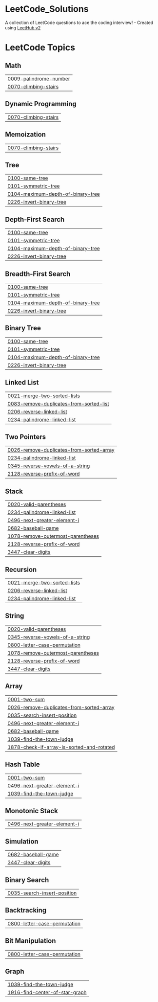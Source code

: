 # LeetCode_Solutions
A collection of LeetCode questions to ace the coding interview! - Created using [LeetHub v2](https://github.com/arunbhardwaj/LeetHub-2.0)

<!---LeetCode Topics Start-->
# LeetCode Topics
## Math
|  |
| ------- |
| [0009-palindrome-number](https://github.com/anshpandey003/LeetCode_Solutions/tree/master/0009-palindrome-number) |
| [0070-climbing-stairs](https://github.com/anshpandey003/LeetCode_Solutions/tree/master/0070-climbing-stairs) |
## Dynamic Programming
|  |
| ------- |
| [0070-climbing-stairs](https://github.com/anshpandey003/LeetCode_Solutions/tree/master/0070-climbing-stairs) |
## Memoization
|  |
| ------- |
| [0070-climbing-stairs](https://github.com/anshpandey003/LeetCode_Solutions/tree/master/0070-climbing-stairs) |
## Tree
|  |
| ------- |
| [0100-same-tree](https://github.com/anshpandey003/LeetCode_Solutions/tree/master/0100-same-tree) |
| [0101-symmetric-tree](https://github.com/anshpandey003/LeetCode_Solutions/tree/master/0101-symmetric-tree) |
| [0104-maximum-depth-of-binary-tree](https://github.com/anshpandey003/LeetCode_Solutions/tree/master/0104-maximum-depth-of-binary-tree) |
| [0226-invert-binary-tree](https://github.com/anshpandey003/LeetCode_Solutions/tree/master/0226-invert-binary-tree) |
## Depth-First Search
|  |
| ------- |
| [0100-same-tree](https://github.com/anshpandey003/LeetCode_Solutions/tree/master/0100-same-tree) |
| [0101-symmetric-tree](https://github.com/anshpandey003/LeetCode_Solutions/tree/master/0101-symmetric-tree) |
| [0104-maximum-depth-of-binary-tree](https://github.com/anshpandey003/LeetCode_Solutions/tree/master/0104-maximum-depth-of-binary-tree) |
| [0226-invert-binary-tree](https://github.com/anshpandey003/LeetCode_Solutions/tree/master/0226-invert-binary-tree) |
## Breadth-First Search
|  |
| ------- |
| [0100-same-tree](https://github.com/anshpandey003/LeetCode_Solutions/tree/master/0100-same-tree) |
| [0101-symmetric-tree](https://github.com/anshpandey003/LeetCode_Solutions/tree/master/0101-symmetric-tree) |
| [0104-maximum-depth-of-binary-tree](https://github.com/anshpandey003/LeetCode_Solutions/tree/master/0104-maximum-depth-of-binary-tree) |
| [0226-invert-binary-tree](https://github.com/anshpandey003/LeetCode_Solutions/tree/master/0226-invert-binary-tree) |
## Binary Tree
|  |
| ------- |
| [0100-same-tree](https://github.com/anshpandey003/LeetCode_Solutions/tree/master/0100-same-tree) |
| [0101-symmetric-tree](https://github.com/anshpandey003/LeetCode_Solutions/tree/master/0101-symmetric-tree) |
| [0104-maximum-depth-of-binary-tree](https://github.com/anshpandey003/LeetCode_Solutions/tree/master/0104-maximum-depth-of-binary-tree) |
| [0226-invert-binary-tree](https://github.com/anshpandey003/LeetCode_Solutions/tree/master/0226-invert-binary-tree) |
## Linked List
|  |
| ------- |
| [0021-merge-two-sorted-lists](https://github.com/anshpandey003/LeetCode_Solutions/tree/master/0021-merge-two-sorted-lists) |
| [0083-remove-duplicates-from-sorted-list](https://github.com/anshpandey003/LeetCode_Solutions/tree/master/0083-remove-duplicates-from-sorted-list) |
| [0206-reverse-linked-list](https://github.com/anshpandey003/LeetCode_Solutions/tree/master/0206-reverse-linked-list) |
| [0234-palindrome-linked-list](https://github.com/anshpandey003/LeetCode_Solutions/tree/master/0234-palindrome-linked-list) |
## Two Pointers
|  |
| ------- |
| [0026-remove-duplicates-from-sorted-array](https://github.com/anshpandey003/LeetCode_Solutions/tree/master/0026-remove-duplicates-from-sorted-array) |
| [0234-palindrome-linked-list](https://github.com/anshpandey003/LeetCode_Solutions/tree/master/0234-palindrome-linked-list) |
| [0345-reverse-vowels-of-a-string](https://github.com/anshpandey003/LeetCode_Solutions/tree/master/0345-reverse-vowels-of-a-string) |
| [2128-reverse-prefix-of-word](https://github.com/anshpandey003/LeetCode_Solutions/tree/master/2128-reverse-prefix-of-word) |
## Stack
|  |
| ------- |
| [0020-valid-parentheses](https://github.com/anshpandey003/LeetCode_Solutions/tree/master/0020-valid-parentheses) |
| [0234-palindrome-linked-list](https://github.com/anshpandey003/LeetCode_Solutions/tree/master/0234-palindrome-linked-list) |
| [0496-next-greater-element-i](https://github.com/anshpandey003/LeetCode_Solutions/tree/master/0496-next-greater-element-i) |
| [0682-baseball-game](https://github.com/anshpandey003/LeetCode_Solutions/tree/master/0682-baseball-game) |
| [1078-remove-outermost-parentheses](https://github.com/anshpandey003/LeetCode_Solutions/tree/master/1078-remove-outermost-parentheses) |
| [2128-reverse-prefix-of-word](https://github.com/anshpandey003/LeetCode_Solutions/tree/master/2128-reverse-prefix-of-word) |
| [3447-clear-digits](https://github.com/anshpandey003/LeetCode_Solutions/tree/master/3447-clear-digits) |
## Recursion
|  |
| ------- |
| [0021-merge-two-sorted-lists](https://github.com/anshpandey003/LeetCode_Solutions/tree/master/0021-merge-two-sorted-lists) |
| [0206-reverse-linked-list](https://github.com/anshpandey003/LeetCode_Solutions/tree/master/0206-reverse-linked-list) |
| [0234-palindrome-linked-list](https://github.com/anshpandey003/LeetCode_Solutions/tree/master/0234-palindrome-linked-list) |
## String
|  |
| ------- |
| [0020-valid-parentheses](https://github.com/anshpandey003/LeetCode_Solutions/tree/master/0020-valid-parentheses) |
| [0345-reverse-vowels-of-a-string](https://github.com/anshpandey003/LeetCode_Solutions/tree/master/0345-reverse-vowels-of-a-string) |
| [0800-letter-case-permutation](https://github.com/anshpandey003/LeetCode_Solutions/tree/master/0800-letter-case-permutation) |
| [1078-remove-outermost-parentheses](https://github.com/anshpandey003/LeetCode_Solutions/tree/master/1078-remove-outermost-parentheses) |
| [2128-reverse-prefix-of-word](https://github.com/anshpandey003/LeetCode_Solutions/tree/master/2128-reverse-prefix-of-word) |
| [3447-clear-digits](https://github.com/anshpandey003/LeetCode_Solutions/tree/master/3447-clear-digits) |
## Array
|  |
| ------- |
| [0001-two-sum](https://github.com/anshpandey003/LeetCode_Solutions/tree/master/0001-two-sum) |
| [0026-remove-duplicates-from-sorted-array](https://github.com/anshpandey003/LeetCode_Solutions/tree/master/0026-remove-duplicates-from-sorted-array) |
| [0035-search-insert-position](https://github.com/anshpandey003/LeetCode_Solutions/tree/master/0035-search-insert-position) |
| [0496-next-greater-element-i](https://github.com/anshpandey003/LeetCode_Solutions/tree/master/0496-next-greater-element-i) |
| [0682-baseball-game](https://github.com/anshpandey003/LeetCode_Solutions/tree/master/0682-baseball-game) |
| [1039-find-the-town-judge](https://github.com/anshpandey003/LeetCode_Solutions/tree/master/1039-find-the-town-judge) |
| [1878-check-if-array-is-sorted-and-rotated](https://github.com/anshpandey003/LeetCode_Solutions/tree/master/1878-check-if-array-is-sorted-and-rotated) |
## Hash Table
|  |
| ------- |
| [0001-two-sum](https://github.com/anshpandey003/LeetCode_Solutions/tree/master/0001-two-sum) |
| [0496-next-greater-element-i](https://github.com/anshpandey003/LeetCode_Solutions/tree/master/0496-next-greater-element-i) |
| [1039-find-the-town-judge](https://github.com/anshpandey003/LeetCode_Solutions/tree/master/1039-find-the-town-judge) |
## Monotonic Stack
|  |
| ------- |
| [0496-next-greater-element-i](https://github.com/anshpandey003/LeetCode_Solutions/tree/master/0496-next-greater-element-i) |
## Simulation
|  |
| ------- |
| [0682-baseball-game](https://github.com/anshpandey003/LeetCode_Solutions/tree/master/0682-baseball-game) |
| [3447-clear-digits](https://github.com/anshpandey003/LeetCode_Solutions/tree/master/3447-clear-digits) |
## Binary Search
|  |
| ------- |
| [0035-search-insert-position](https://github.com/anshpandey003/LeetCode_Solutions/tree/master/0035-search-insert-position) |
## Backtracking
|  |
| ------- |
| [0800-letter-case-permutation](https://github.com/anshpandey003/LeetCode_Solutions/tree/master/0800-letter-case-permutation) |
## Bit Manipulation
|  |
| ------- |
| [0800-letter-case-permutation](https://github.com/anshpandey003/LeetCode_Solutions/tree/master/0800-letter-case-permutation) |
## Graph
|  |
| ------- |
| [1039-find-the-town-judge](https://github.com/anshpandey003/LeetCode_Solutions/tree/master/1039-find-the-town-judge) |
| [1916-find-center-of-star-graph](https://github.com/anshpandey003/LeetCode_Solutions/tree/master/1916-find-center-of-star-graph) |
<!---LeetCode Topics End-->